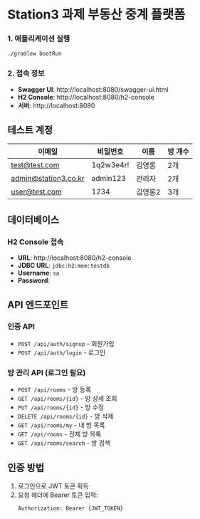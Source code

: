 # Station3 과제 부동산 중계 플랫폼

### 1. 애플리케이션 실행
```bash
./gradlew bootRun
```

### 2. 접속 정보
- **Swagger UI**: http://localhost:8080/swagger-ui.html
- **H2 Console**: http://localhost:8080/h2-console
- **서버**: http://localhost:8080

## 테스트 계정

| 이메일 | 비밀번호 | 이름 | 방 개수 |
|--------|---------|------|--------|
| test@test.com | 1q2w3e4r! | 김영롱 | 2개 |
| admin@station3.co.kr | admin123 | 관리자 | 2개 |
| user@test.com | 1234 | 김영롱2 | 3개 |

## 데이터베이스
### H2 Console 접속
- **URL**: http://localhost:8080/h2-console
- **JDBC URL**: `jdbc:h2:mem:testdb`
- **Username**: `sa`
- **Password**: 

## API 엔드포인트
### 인증 API
- `POST /api/auth/signup` - 회원가입
- `POST /api/auth/login` - 로그인

### 방 관리 API (로그인 필요)
- `POST /api/rooms` - 방 등록
- `GET /api/rooms/{id}` - 방 상세 조회
- `PUT /api/rooms/{id}` - 방 수정
- `DELETE /api/rooms/{id}` - 방 삭제
- `GET /api/rooms/my` - 내 방 목록
- `GET /api/rooms` - 전체 방 목록
- `GET /api/rooms/search` - 방 검색

## 인증 방법
1. 로그인으로 JWT 토큰 획득
2. 요청 헤더에 Bearer 토큰 입력:
   ```
   Authorization: Bearer {JWT_TOKEN}
   ```